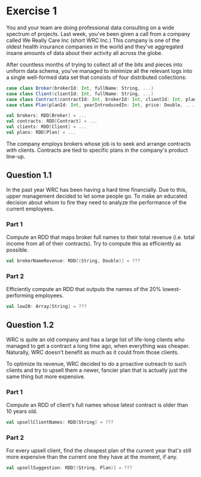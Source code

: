 # Exercise 1

You and your team are doing professional data consulting on a wide spectrum of projects. Last week, you've been given a call from a company called We Really Care Inc (short WRC Inc.) This company is one of the oldest health insurance companies in the world and they've aggregated insane amounts of data about their activity all across the globe.

After countless months of trying to collect all of the bits and pieces into uniform data schema, you've managed to minimize all the relevant logs into a single well-formed data set that consists of four distributed collections:

```scala
case class Broker(brokerId: Int, fullName: String, ...)
case class Client(clientId: Int, fullName: String, ...)
case class Contract(contractId: Int, brokerId: Int, clientId: Int, planId: Int, ...)
case class Plan(planId: Int, yearIntroducedIn: Int, price: Double, ...)

val brokers: RDD[Broker] = ...
val contracts: RDD[Contract] = ...
val clients: RDD[Client] = ...
val plans: RDD[Plan] = ...
```

The company employs brokers whose job is to seek and arrange contracts with clients. Contracts are tied to specific plans in the company's product line-up.

## Question 1.1

In the past year WRC has been having a hard time financially. Due to this, upper management decided to let some people go. To make an educated decision about whom to fire they need to analyze the performance of the current employees.

### Part 1

Compute an RDD that maps broker full names to their total revenue (i.e. total income from all of their contracts). Try to compute this as efficiently as possible.

```scala
val brokerNameRevenue: RDD[(String, Double)] = ???
```

### Part 2

Efficiently compute an RDD that outputs the names of the 20% lowest-performing employees.

```scala
val low20: Array[String] = ???
```

## Question 1.2

WRC is quite an old company and has a large list of life-long clients who managed to get a contract a long time ago, when everything was cheaper. Naturally, WRC doesn't benefit as much as it could from those clients.

To optimize its revenue, WRC decided to do a proactive outreach to such clients and try to upsell them a newer, fancier plan that is actually just the same thing but more expensive.

### Part 1

Compute an RDD of client's full names whose latest contract is older than 10 years old.

```scala
val upsellClientNames: RDD[String] = ???
```

### Part 2
For every upsell client, find the cheapest plan of the current year that's still more expensive than the current one they have at the moment, if any.

```scala
val upsellSuggestion: RDD[(String, Plan)] = ???
```
